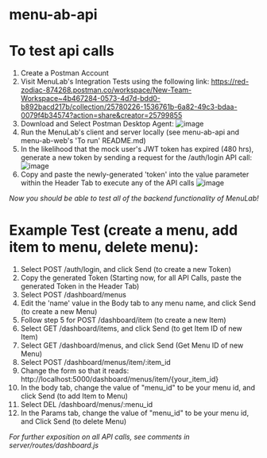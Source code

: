 # menu-ab-api

# To test api calls

1. Create a Postman Account
2. Visit MenuLab's Integration Tests using the following link:
https://red-zodiac-874268.postman.co/workspace/New-Team-Workspace~4b467284-0573-4d7d-bdd0-b892bacd217b/collection/25780226-1536761b-6a82-49c3-bdaa-0079f4b34574?action=share&creator=25799855
3. Download and Select Postman Desktop Agent: 
![image](https://user-images.githubusercontent.com/40531928/236559484-f92898bb-35c8-426c-afa1-ec5481362bb2.png)
5. Run the MenuLab's client and server locally (see menu-ab-api and menu-ab-web's 'To run' README.md)
6. In the likelihood that the mock user's JWT token has expired (480 hrs), generate a new token by sending a request for the /auth/login API call:
![image](https://user-images.githubusercontent.com/40531928/236560675-469ce1b3-7dea-45ea-89d1-1516db05207d.png)
7. Copy and paste the newly-generated 'token' into the value parameter within the Header Tab to execute any of the API calls
![image](https://user-images.githubusercontent.com/40531928/236561032-13eac424-e2ba-4fe9-ac82-fee8edd83c13.png)

*Now you should be able to test all of the backend functionality of MenuLab!*

# Example Test (create a menu, add item to menu, delete menu):
1. Select POST /auth/login, and click Send (to create a new Token)
3. Copy the generated Token (Starting now, for all API Calls, paste the generated Token in the Header Tab)
4. Select POST /dashboard/menus 
5. Edit the 'name' value in the Body tab to any menu name, and click Send (to create a new Menu)
7. Follow step 5 for POST /dashboard/item (to create a new Item)
8. Select GET /dashboard/items, and click Send (to get Item ID of new Item)
9. Select GET /dashboard/menus, and click Send (Get Menu ID of new Menu)
10. Select POST /dashboard/menus/item/:item_id
11. Change the form so that it reads: http://localhost:5000/dashboard/menus/item/{your_item_id}
12. In the body tab, change the value of "menu_id" to be your menu id, and click Send (to add Item to Menu)
13. Select DEL /dashboard/menus/:menu_id
14. In the Params tab, change the value of "menu_id" to be your menu id, and Click Send (to delete Menu)


*For further exposition on all API calls, see comments in server/routes/dashboard.js*
